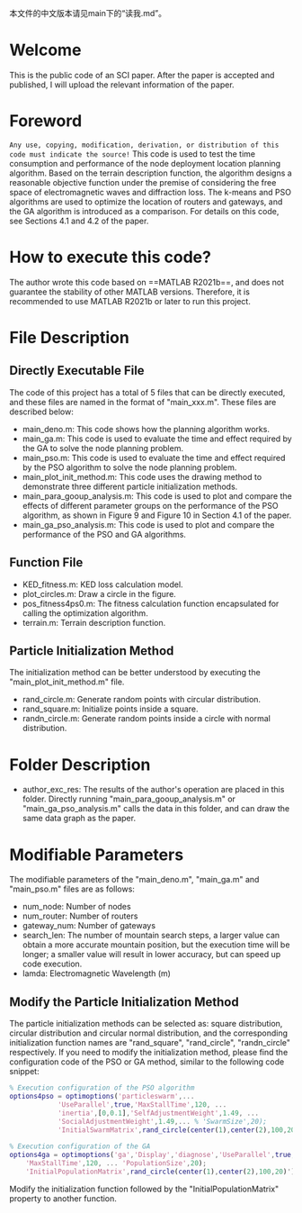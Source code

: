 本文件的中文版本请见main下的“读我.md”。
# Welcome
This is the public code of an SCI paper. After the paper is accepted and published, I will upload the relevant information of the paper. 
# Foreword
`Any use, copying, modification, derivation, or distribution of this code must indicate the source!`
This code is used to test the time consumption and performance of the node deployment location planning algorithm. Based on the terrain description function, the algorithm designs a reasonable objective function under the premise of considering the free space of electromagnetic waves and diffraction loss. The k-means and PSO algorithms are used to optimize the location of routers and gateways, and the GA algorithm is introduced as a comparison. For details on this code, see Sections 4.1 and 4.2 of the paper. 
# How to execute this code?
The author wrote this code based on ==MATLAB R2021b==, and does not guarantee the stability of other MATLAB versions. Therefore, it is recommended to use MATLAB R2021b or later to run this project.
# File Description
## Directly Executable File
The code of this project has a total of 5 files that can be directly executed, and these files are named in the format of "main_xxx.m". These files are described below: 
- main_deno.m: This code shows how the planning algorithm works.
- main_ga.m: This code is used to evaluate the time and effect required by the GA to solve the node planning problem.
- main_pso.m: This code is used to evaluate the time and effect required by the PSO algorithm to solve the node planning problem.
- main_plot_init_method.m: This code uses the drawing method to demonstrate three different particle initialization methods.
- main_para_gooup_analysis.m: This code is used to plot and compare the effects of different parameter groups on the performance of the PSO algorithm, as shown in Figure 9 and Figure 10 in Section 4.1 of the paper.
- main_ga_pso_analysis.m: This code is used to plot and compare the performance of the PSO and GA algorithms. 
## Function File
- KED_fitness.m: KED loss calculation model.
- plot_circles.m: Draw a circle in the figure. 
- pos_fitness4ps0.m: The fitness calculation function encapsulated for calling the optimization algorithm.
- terrain.m: Terrain description function. 
## Particle Initialization Method
The initialization method can be better understood by executing the "main_plot_init_method.m" file. 
- rand_circle.m: Generate random points with circular distribution. 
- rand_square.m: Initialize points inside a square. 
- randn_circle.m: Generate random points inside a circle with normal distribution. 
# Folder Description
- author_exc_res: The results of the author's operation are placed in this folder. Directly running "main_para_gooup_analysis.m" or "main_ga_pso_analysis.m" calls the data in this folder, and can draw the same data graph as the paper.
# Modifiable Parameters
The modifiable parameters of the "main_deno.m", "main_ga.m" and "main_pso.m" files are as follows: 
- num_node: Number of nodes
- num_router: Number of routers
- gateway_num: Number of gateways
- search_len: The number of mountain search steps, a larger value can obtain a more accurate mountain position, but the execution time will be longer; a smaller value will result in lower accuracy, but can speed up code execution.
- lamda: Electromagnetic Wavelength (m)
## Modify the Particle Initialization Method
The particle initialization methods can be selected as: square distribution, circular distribution and circular normal distribution, and the corresponding initialization function names are "rand_square", "rand_circle", "randn_circle" respectively. If you need to modify the initialization method, please find the configuration code of the PSO or GA method, similar to the following code snippet:
```MATLAB
% Execution configuration of the PSO algorithm
options4pso = optimoptions('particleswarm',...
            'UseParallel',true,'MaxStallTime',120, ...
            'inertia',[0,0.1],'SelfAdjustmentWeight',1.49, ...
            'SocialAdjustmentWeight',1.49,... % 'SwarmSize',20);
            'InitialSwarmMatrix',rand_circle(center(1),center(2),100,20)');
            
% Execution configuration of the GA
options4ga = optimoptions('ga','Display','diagnose','UseParallel',true, ...
    'MaxStallTime',120, ... 'PopulationSize',20);
    'InitialPopulationMatrix',rand_circle(center(1),center(2),100,20)');
```
Modify the initialization function followed by the "InitialPopulationMatrix" property to another function.
